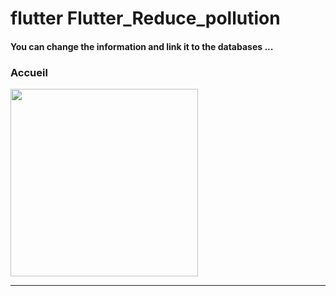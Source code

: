 <h1> flutter Flutter_Reduce_pollution </h1>


<h4> You can change the information and link it to the databases ...</h4>


<h3>Accueil</h3>


<img src="https://github.com/abenkoula71/Flutter-caffee-d/blob/main/Screenshot_1643032183.png" width="300" /> <hr>









